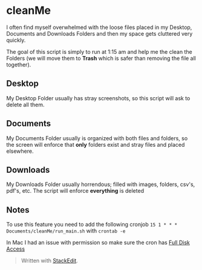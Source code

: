 # cleanMe

I often find myself overwhelmed with the loose files placed in my Desktop, Documents and Downloads Folders and then my space gets cluttered very quickly. 

The goal of this script is simply to run at 1:15 am and help me the clean the Folders (we will move them to **Trash** which is safer than removing the file all together).


## Desktop

My Desktop Folder usually has stray screenshots, so this script will ask to delete all them.

## Documents

My Documents Folder usually is organized with both files and folders, so the screen will enforce that **only** folders exist and stray files and placed elsewhere. 

## Downloads

My Downloads Folder usually horrendous; filled with images, folders, csv's, pdf's, etc. The script will enforce **everything** is deleted

## Notes
To use this feature you need to add the following cronjob
 `15 1 * * * Documents/cleanMe/run_main.sh` with `crontab -e`

In Mac I had an issue with permission so make sure the cron has [Full Disk Access]([https://osxdaily.com/2020/04/27/fix-cron-permissions-macos-full-disk-access/](https://osxdaily.com/2020/04/27/fix-cron-permissions-macos-full-disk-access/))

> Written with [StackEdit](https://stackedit.io/).